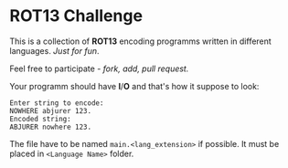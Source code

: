 ROT13 Challenge
===============

This is a collection of **ROT13** encoding programms written in different languages. *Just for fun*.

Feel free to participate - *fork, add, pull request.*

Your programm should have **I**/**O** and that's how it suppose to look:

```
Enter string to encode:
NOWHERE abjurer 123.
Encoded string:
ABJURER nowhere 123.
```

The file have to be named `main.<lang_extension>` if possible. It must be placed in `<Language Name>` folder.
